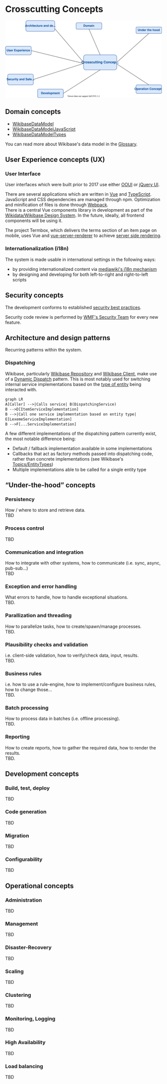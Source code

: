 # Crosscutting Concepts

![Crosscutting Concepts](./diagrams/08-crosscutting-concepts.drawio.svg)

## Domain concepts

- [WikibaseDataModel](https://github.com/wmde/WikibaseDataModel)
- [WikibaseDataModelJavaScript](https://github.com/wmde/WikibaseDataModelJavaScript)
- [WikibaseDataModelTypes](https://github.com/wmde/WikibaseDataModelTypes)

You can read more about Wikibase's data model in the [Glossary](./Glossary.md#entity).

## User Experience concepts (UX)

### User Interface

User interfaces which were built prior to 2017 use either [OOUI](https://www.mediawiki.org/wiki/OOUI) or [jQuery UI](https://jqueryui.com).  

There are several applications which are written in [Vue](https://vuejs.org/) and [TypeScript](https://www.typescriptlang.org/).  
JavaScript and CSS dependencies are managed through npm. Optimization and minification of files is done through [Webpack](https://v4.webpack.js.org/).  
There is a central Vue components library in development as part of the [Wikidata/Wikibase Design System](https://wmde.github.io/wikit/). In the future, ideally, all frontend components will be using it.

The project Termbox, which delivers the terms section of an item page on mobile, uses Vue and [vue-server-renderer](https://www.npmjs.com/package/vue-server-renderer) to achieve [server side rendering](https://wikitech.wikimedia.org/wiki/WMDE/Wikidata/SSR_Service).

### Internationalization (i18n)

The system is made usable in international settings in the following ways:

- by providing internationalized content via [mediawiki's i18n mechanism](https://www.mediawiki.org/wiki/Localisation)
- by designing and developing for both left-to-right and right-to-left scripts

## Security concepts

The development conforms to established [security best practices](https://www.mediawiki.org/wiki/Security_for_developers).

Security code review is performed by [WMF's Security Team](https://www.mediawiki.org/wiki/Wikimedia_Security_Team) for every new feature.

## Architecture and design patterns

Recurring patterns within the system.  

### Dispatching

Wikibase, particularly [Wikibase Repository](./systems/Repository/01-Introduction.md) and [Wikibase Client](./systems/Client/01-Introduction.md), make use of a [Dynamic Dispatch](https://en.wikipedia.org/wiki/Dynamic_dispatch#Single_and_multiple_dispatch) pattern.
This is most notably used for switching internal service implementations based on the [type of entity](./Glossary.md#entity-types) being interacted with.

```mermaid
graph LR
A[Caller] -->|Calls service| B(DispatchingService)
B -->D[ItemServiceImplementation]
B -->|Call one service implementation based on entity type| E[LexemeServiceImplementation]
B -->F[...ServiceImplementation]
```

A few different implementations of the dispatching pattern currently exist, the most notable difference being:

- Default / fallback implementation available in some implementations
- Callbacks that act as factory methods passed into dispatching code, rather than concrete implementations (see Wikibase's [Topics/EntityTypes](https://doc.wikimedia.org/Wikibase/master/php/md_docs_topics_entitytypes.html))
- Multiple implementations able to be called for a single entity type

## “Under-the-hood” concepts

### Persistency

How / where to store and retrieve data.  
TBD

### Process control

TBD

### Communication and integration

How to integrate with other systems, how to communicate (i.e. sync, async, pub-sub…)  
TBD

### Exception and error handling

What errors to handle, how to handle exceptional situations.  
TBD.

### Parallization and threading

How to parallelize tasks, how to create/spawn/manage processes.  
TBD.

### Plausibility checks and validation

i.e. client-side validation, how to verify/check data, input, results.  
TBD.

### Business rules

i.e. how to use a rule-engine, how to implement/configure business rules, how to change those…  
TBD.

### Batch processing

How to process data in batches (i.e. offline processing).  
TBD.

### Reporting

How to create reports, how to gather the required data, how to render the results.  
TBD.

## Development concepts

### Build, test, deploy

TBD

### Code generation

TBD

### Migration

TBD

### Configurability

TBD

## Operational concepts

### Administration

TBD

### Management

TBD

### Disaster-Recovery

TBD

### Scaling

TBD

### Clustering

TBD

### Monitoring, Logging

TBD

### High Availability

TBD

### Load balancing

TBD
